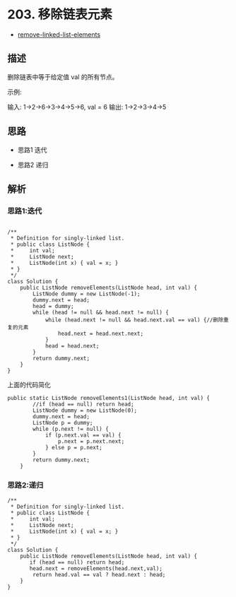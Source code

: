# 203. 移除链表元素

- [remove-linked-list-elements](https://leetcode-cn.com/problems/remove-linked-list-elements/)

## 描述

删除链表中等于给定值 val 的所有节点。

示例:

输入: 1->2->6->3->4->5->6, val = 6
输出: 1->2->3->4->5

## 思路

- 思路1
迭代

- 思路2
递归

## 解析

### 思路1:迭代

```

/**
 * Definition for singly-linked list.
 * public class ListNode {
 *     int val;
 *     ListNode next;
 *     ListNode(int x) { val = x; }
 * }
 */
class Solution {
    public ListNode removeElements(ListNode head, int val) {
        ListNode dummy = new ListNode(-1);
        dummy.next = head;
        head = dummy;
        while (head != null && head.next != null) {
            while (head.next != null && head.next.val == val) {//删除重复的元素
                head.next = head.next.next;
            }
            head = head.next;
        }
        return dummy.next;
    }
}
```

上面的代码简化

```
public static ListNode removeElements1(ListNode head, int val) {       
        //if (head == null) return head;
        ListNode dummy = new ListNode(0);
        dummy.next = head;
        ListNode p = dummy;
        while (p.next != null) {
            if (p.next.val == val) {
                p.next = p.next.next;
            } else p = p.next;
        }       
        return dummy.next;
    }
```



### 思路2:递归

```
/**
 * Definition for singly-linked list.
 * public class ListNode {
 *     int val;
 *     ListNode next;
 *     ListNode(int x) { val = x; }
 * }
 */
class Solution {
    public ListNode removeElements(ListNode head, int val) {
       if (head == null) return head;
       head.next = removeElements(head.next,val);
        return head.val == val ? head.next : head;
    }
}
```
